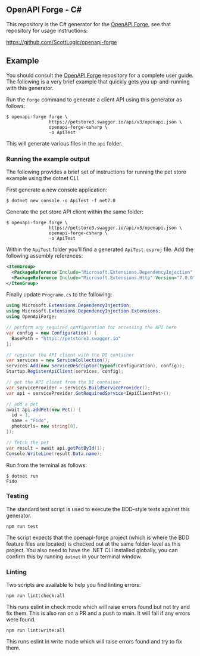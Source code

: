 ## OpenAPI Forge - C#

This repository is the C# generator for the [OpenAPI Forge](https://github.com/ScottLogic/openapi-forge), see that repository for usage instructions:

https://github.com/ScottLogic/openapi-forge

## Example

You should consult the [OpenAPI Forge](https://github.com/ScottLogic/openapi-forge) repository for a complete user guide. The following is a very brief example that quickly gets you up-and-running with this generator.

Run the `forge` command to generate a client API using this generator as follows:

```
$ openapi-forge forge \
                https://petstore3.swagger.io/api/v3/openapi.json \
                openapi-forge-csharp \
                -o ApiTest
```

This will generate various files in the `api` folder.

### Running the example output

The following provides a brief set of instructions for running the pet store example using the dotnet CLI.

First generate a new console application:

```shell
$ dotnet new console -o ApiTest -f net7.0
```

Generate the pet store API client within the same folder:

```shell
$ openapi-forge forge \
                https://petstore3.swagger.io/api/v3/openapi.json \
                openapi-forge-csharp \
                -o ApiTest
```

Within the `ApiTest` folder you'll find a generated `ApiTest.csproj` file. Add the following assembly references:

```xml
<ItemGroup>
  <PackageReference Include="Microsoft.Extensions.DependencyInjection" Version="7.0.0" />
  <PackageReference Include="Microsoft.Extensions.Http" Version="7.0.0" />
</ItemGroup>
```

Finally update `Programe.cs` to the following:

```csharp
using Microsoft.Extensions.DependencyInjection;
using Microsoft.Extensions.DependencyInjection.Extensions;
using OpenApiForge;

// perform any required configuration for accessing the API here
var config = new Configuration() {
  BasePath = "https://petstore3.swagger.io"
};

// register the API client with the DI container
var services = new ServiceCollection();
services.Add(new ServiceDescriptor(typeof(Configuration), config));
Startup.RegisterApiClient(services, config);

// get the API client from the DI container
var serviceProvider = services.BuildServiceProvider();
var api = serviceProvider.GetRequiredService<IApiClientPet>();

// add a pet
await api.addPet(new Pet() {
  id = 1,
  name = "Fido",
  photoUrls= new string[0],
});

// fetch the pet
var result = await api.getPetById(1);
Console.WriteLine(result.Data.name);
```

Run from the terminal as follows:

```shell
$ dotnet run
Fido
```

### Testing

The standard test script is used to execute the BDD-style tests against this generator.

```
npm run test
```

The script expects that the openapi-forge project (which is where the BDD feature files are located) is checked out at the same folder-level as this project. You also need to have the .NET CLI installed globally, you can confirm this by running `dotnet` in your terminal window.

### Linting

Two scripts are available to help you find linting errors:

```
npm run lint:check:all
```

This runs eslint in check mode which will raise errors found but not try and fix them. This is also ran on a PR and a push to main. It will fail if any errors were found.

```
npm run lint:write:all
```

This runs eslint in write mode which will raise errors found and try to fix them.
